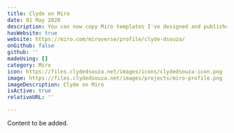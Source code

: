 ```yaml
---
title: Clyde on Miro
date: 01 May 2020
description: You can now copy Miro templates I've designed and published to Miroverse. Check out some cool templates readily available for you to use. 
hasWebsite: true
website: https://miro.com/miroverse/profile/clyde-dsouza/
onGithub: false
github: ''
madeUsing: []
category: Miro
icon: https://files.clydedsouza.net/images/icons/clydedsouza-icon.png
image: https://files.clydedsouza.net/images/projects/miro-profile.png
imageDescription: Clyde on Miro
isActive: true
relativeURL: ''

---
```

Content to be added.